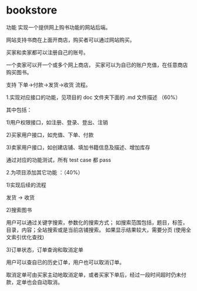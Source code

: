 # bookstore

功能
实现一个提供网上购书功能的网站后端。

网站支持书商在上面开商店，购买者可以通过网站购买。

买家和卖家都可以注册自己的账号。

一个卖家可以开一个或多个网上商店，
买家可以为自已的账户充值，在任意商店购买图书。

支持 下单->付款->发货->收货 流程。

1.实现对应接口的功能，见项目的 doc 文件夹下面的 .md 文件描述 （60%）

其中包括：

1)用户权限接口，如注册、登录、登出、注销

2)买家用户接口，如充值、下单、付款

3)卖家用户接口，如创建店铺、填加书籍信息及描述、增加库存

通过对应的功能测试，所有 test case 都 pass

2.为项目添加其它功能 ：（40%）

1)实现后续的流程

发货 -> 收货

2)搜索图书

用户可以通过关键字搜索，参数化的搜索方式；
如搜索范围包括，题目，标签，目录，内容；全站搜索或是当前店铺搜索。
如果显示结果较大，需要分页
(使用全文索引优化查找)

3)订单状态，订单查询和取消定单

用户可以查自已的历史订单，用户也可以取消订单。

取消定单可由买家主动地取消定单，或者买家下单后，经过一段时间超时仍未付款，定单也会自动取消。
